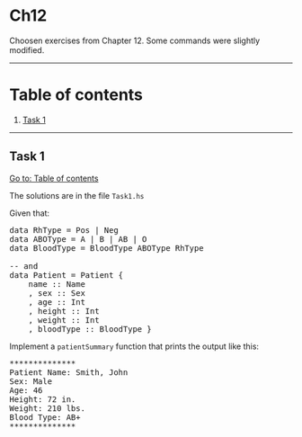 # Ch12

Choosen exercises from Chapter 12. Some commands were slightly modified.

---

# Table of contents

1. [Task 1](#task-1)

---

## Task 1

[Go to: Table of contents](#table-of-contents)

The solutions are in the file `Task1.hs`

Given that:

<pre>
data RhType = Pos | Neg
data ABOType = A | B | AB | O
data BloodType = BloodType ABOType RhType

-- and
data Patient = Patient {
	name :: Name
	, sex :: Sex
	, age :: Int
	, height :: Int
	, weight :: Int
	, bloodType :: BloodType }
</pre>

Implement a `patientSummary` function that prints the output like this:

<pre>
**************
Patient Name: Smith, John
Sex: Male
Age: 46
Height: 72 in.
Weight: 210 lbs.
Blood Type: AB+
**************
</pre>

